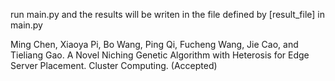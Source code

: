 run main.py
and the results will be writen in the file defined by [result_file] in main.py

Ming Chen, Xiaoya Pi, Bo Wang, Ping Qi, Fucheng Wang, Jie Cao, and Tieliang Gao. A Novel Niching Genetic Algorithm with Heterosis for Edge Server Placement. Cluster Computing. (Accepted)
